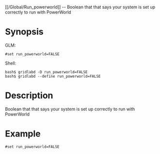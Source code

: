 [[/Global/Run_powerworld]] -- Boolean that that says your system is set up correctly to run with PowerWorld

# Synopsis

GLM:

~~~
#set run_powerworld=FALSE
~~~

Shell:

~~~
bash$ gridlabd -D run_powerworld=FALSE
bash$ gridlabd --define run_powerworld=FALSE
~~~

# Description

Boolean that that says your system is set up correctly to run with PowerWorld

# Example

~~~
#set run_powerworld=FALSE
~~~
